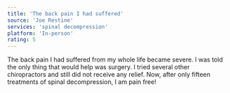 ```yaml
---
title: 'The back pain I had suffered'
source: 'Joe Restine'
services: 'spinal decompression'
platform: 'In-person'
rating: 5
---
```


The back pain I had suffered from my whole life became severe. I was told the only thing that would help was surgery. I tried several other chiropractors and still did not receive any relief. Now, after only fifteen treatments of spinal decompression, I am pain free!
